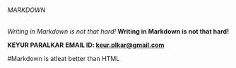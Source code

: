 ###### MARKDOWN

_Writing in Markdown is not that hard!_
**Writing in Markdown is not that hard!**

**KEYUR PARALKAR**
**EMAIL ID: keur.plkar@gmail.com**

#Markdown is atleat better than HTML
